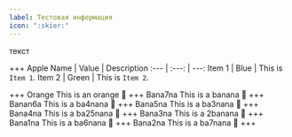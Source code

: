 ```yaml
---
label: Тестовая информация
icon: ":skier:"
---
```

текст

+++ Apple
Name   | Value | Description
:---   | :---: | ---:
Item 1 | Blue  | This is `Item 1`.
Item 2 | Green | This is `Item 2`.

+++ Orange
This is an orange 🍊
+++ Bana7na
This is a banana 🍌
+++ Banan6a
This is a ba4nana 🍌
+++ Bana5na
This is a ba3nana 🍌
+++ Bana4na
This is a ba25nana 🍌
+++ Bana3na
This is a 2banana 🍌
+++ Bana1na
This is a ba6nana 🍌
+++ Bana2na
This is a ba7nana 🍌
+++
